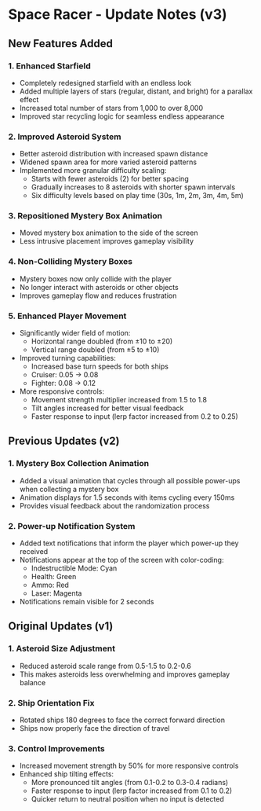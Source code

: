 # Space Racer - Update Notes (v3)

## New Features Added

### 1. Enhanced Starfield
- Completely redesigned starfield with an endless look
- Added multiple layers of stars (regular, distant, and bright) for a parallax effect
- Increased total number of stars from 1,000 to over 8,000
- Improved star recycling logic for seamless endless appearance

### 2. Improved Asteroid System
- Better asteroid distribution with increased spawn distance
- Widened spawn area for more varied asteroid patterns
- Implemented more granular difficulty scaling:
  - Starts with fewer asteroids (2) for better spacing
  - Gradually increases to 8 asteroids with shorter spawn intervals
  - Six difficulty levels based on play time (30s, 1m, 2m, 3m, 4m, 5m)

### 3. Repositioned Mystery Box Animation
- Moved mystery box animation to the side of the screen
- Less intrusive placement improves gameplay visibility

### 4. Non-Colliding Mystery Boxes
- Mystery boxes now only collide with the player
- No longer interact with asteroids or other objects
- Improves gameplay flow and reduces frustration

### 5. Enhanced Player Movement
- Significantly wider field of motion:
  - Horizontal range doubled (from ±10 to ±20)
  - Vertical range doubled (from ±5 to ±10)
- Improved turning capabilities:
  - Increased base turn speeds for both ships
  - Cruiser: 0.05 → 0.08
  - Fighter: 0.08 → 0.12
- More responsive controls:
  - Movement strength multiplier increased from 1.5 to 1.8
  - Tilt angles increased for better visual feedback
  - Faster response to input (lerp factor increased from 0.2 to 0.25)

## Previous Updates (v2)

### 1. Mystery Box Collection Animation
- Added a visual animation that cycles through all possible power-ups when collecting a mystery box
- Animation displays for 1.5 seconds with items cycling every 150ms
- Provides visual feedback about the randomization process

### 2. Power-up Notification System
- Added text notifications that inform the player which power-up they received
- Notifications appear at the top of the screen with color-coding:
  - Indestructible Mode: Cyan
  - Health: Green
  - Ammo: Red
  - Laser: Magenta
- Notifications remain visible for 2 seconds

## Original Updates (v1)

### 1. Asteroid Size Adjustment
- Reduced asteroid scale range from 0.5-1.5 to 0.2-0.6
- This makes asteroids less overwhelming and improves gameplay balance

### 2. Ship Orientation Fix
- Rotated ships 180 degrees to face the correct forward direction
- Ships now properly face the direction of travel

### 3. Control Improvements
- Increased movement strength by 50% for more responsive controls
- Enhanced ship tilting effects:
  - More pronounced tilt angles (from 0.1-0.2 to 0.3-0.4 radians)
  - Faster response to input (lerp factor increased from 0.1 to 0.2)
  - Quicker return to neutral position when no input is detected
